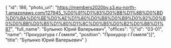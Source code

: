 {
    "id": 186,
    "photo_url": "https://members2020by.s3.eu-north-1.amazonaws.com/127945_%D0%91%D1%83%D0%BB%D1%8B%D0%BD%D0%BA%D0%BE%D0%AE%D1%80%D0%B8%D0%B9%D0%92%D0%B0%D0%BB%D0%B5%D1%80%D1%8C%D0%B5%D0%B2%D0%B8%D1%87",
    "full_name": "Булынко Юрий Валерьевич",
    "offices": "[{\"id\": \"03-01\", \"name\": \"Прокуратура г.Гомеля\", \"position\": \"Прокурор г.Гомеля\"}]",
    "title": "Булынко Юрий Валерьевич"
}
